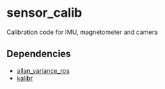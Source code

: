 # sensor_calib

Calibration code for IMU, magnetometer and camera

## Dependencies
- [allan_variance_ros](https://github.com/ori-drs/allan_variance_ros/tree/master)
- [kalibr](https://github.com/ethz-asl/kalibr)
